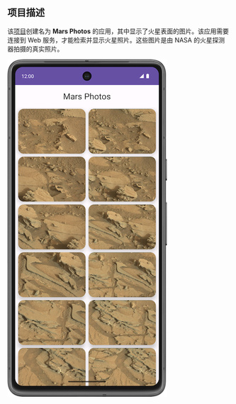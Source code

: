 ## 项目描述

该[项目](https://developer.android.google.cn/codelabs/basic-android-kotlin-compose-getting-data-internet?hl=zh-cn&continue=https%3A%2F%2Fdeveloper.android.google.cn%2Fcourses%2Fpathways%2Fandroid-basics-compose-unit-5-pathway-1%3Fhl%3Dzh-cn%23codelab-https%3A%2F%2Fdeveloper.android.com%2Fcodelabs%2Fbasic-android-kotlin-compose-getting-data-internet#1)创建名为 **Mars Photos** 的应用，其中显示了火星表面的图片。该应用需要连接到 Web 服务，才能检索并显示火星照片。这些图片是由 NASA 的火星探测器拍摄的真实照片。

![68f4ff12cc1e2d81.png](images/68f4ff12cc1e2d81.png)